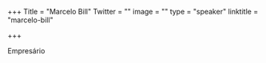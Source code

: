 +++
Title = "Marcelo Bill"
Twitter = ""
image = ""
type = "speaker"
linktitle = "marcelo-bill"

+++

Empresário
